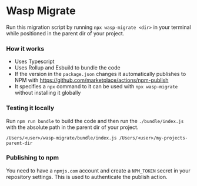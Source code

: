 # Wasp Migrate

Run this migration script by running `npx wasp-migrate <dir>` in your terminal while positioned in the parent dir of your project.

### How it works

- Uses Typescript
- Uses Rollup and Esbuild to bundle the code
- If the version in the `package.json` changes it automatically publishes to NPM with https://github.com/marketplace/actions/npm-publish
- It specifies a `npx` command to it can be used with `npx wasp-migrate` without installing it globally

### Testing it locally

Run `npm run bundle` to build the code and then run the `./bundle/index.js` with the absolute path in the parent dir of your project.

```
/Users/<user>/wasp-migrate/bundle/index.js /Users/<user>/my-projects-parent-dir
```

### Publishing to npm

You need to have a `npmjs.com` account and create a `NPM_TOKEN` secret in your repository settings. This is used to authenticate the publish action.